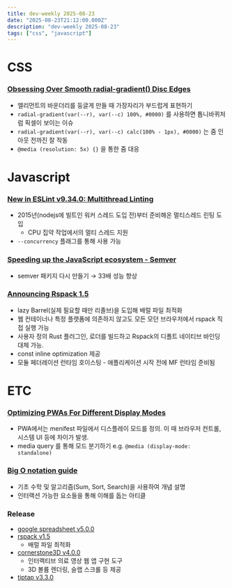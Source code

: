 ```yaml
---
title: dev-weekly 2025-08-23
date: "2025-08-23T21:12:00.000Z"
description: "dev-weekly 2025-08-23"
tags: ["css", "javascript"]
---
```


# CSS

### [Obsessing Over Smooth radial-gradient() Disc Edges](https://frontendmasters.com/blog/obsessing-over-smooth-radial-gradient-disc-edges/)

- 엘리먼트의 바운더리를 둥글게 만들 때 가장자리가 부드럽게 표현하기
- `radial-gradient(var(--r), var(--c) 100%, #0000)` 를 사용하면 톱니바퀴처럼 픽셀이 보이는 이슈
- `radial-gradient(var(--r), var(--c) calc(100% - 1px), #0000)` 는 줌 인아웃 전까진 잘 작동
- `@media (resolution: 5x) {}` 을 통한 줌 대응

# Javascript

### [New in ESLint v9.34.0: Multithread Linting](https://eslint.org/blog/2025/08/multithread-linting/)

- 2015년(nodejs에 빌트인 워커 스레드 도입 전)부터 준비해온 멀티스레드 린팅 도입
    - CPU 집약 작업에서의 멀티 스레드 지원
- `--concurrency` 플래그를 통해 사용 가능

### [Speeding up the JavaScript ecosystem - Semver](https://marvinh.dev/blog/speeding-up-javascript-ecosystem-part-12/)

- semver 패키지 다시 만들기 → 33배 성능 향상

### [Announcing Rspack 1.5](https://rspack.rs/blog/announcing-1-5)

- lazy Barrel(실제 필요할 때만 리졸브)을 도입해 배럴 파일 최적화
- 웹 컨테이너나 특정 플랫폼에 의존하지 않고도 모든 모던 브라우저에서 rspack 직접 실행 가능
- 사용자 정의 Rust 플러그인, 로더를 빌드하고 Rspack의 디폴트 네이티브 바인딩 대체 가능.
- const inline optimization 제공
- 모듈 페더레이션 런타임 호이스팅 - 애플리케이션 시작 전에 MF 런타임 준비됨

# ETC

### [Optimizing PWAs For Different Display Modes](https://www.smashingmagazine.com/2025/08/optimizing-pwas-different-display-modes/)

- PWA에서는 menifest 파일에서 디스플레이 모드를 정의. 이 때 브라우저 컨트롤, 시스템 UI 등에 차이가 발생.
- media query 를 통해 모드 분기하기 e.g. `@media (display-mode: standalone)`

### [Big O notation guide](https://samwho.dev/big-o/)

- 기초 수학 및 알고리즘(Sum, Sort, Search)을 사용하여 개념 설명
- 인터랙션 가능한 요소들을 통해 이해를 돕는 아티클

### Release

- [google spreadsheet v5.0.0](https://github.com/theoephraim/node-google-spreadsheet/releases/tag/v5.0.0)
- [rspack v1.5](https://rspack.rs/blog/announcing-1-5)
    - 배럴 파일 최적화
- [cornerstone3D v4.0.0](https://github.com/cornerstonejs/cornerstone3D/releases/tag/v4.0.0)
    - 인터랙티브 의료 영상 웹 앱 구현 도구
    - 3D 볼륨 렌더링, 슬랩 스크롤 등 제공
- [tiptap v3.3.0](https://github.com/ueberdosis/tiptap/releases/tag/v3.3.0)